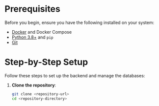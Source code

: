 # Prerequisites
Before you begin, ensure you have the following installed on your system:
- [Docker](https://www.docker.com/get-started) and Docker Compose
- [Python 3.8+](https://www.python.org/downloads/) and `pip`
- [Git](https://git-scm.com/)

# Step-by-Step Setup
Follow these steps to set up the backend and manage the databases:

1. **Clone the repository**:
   ```bash
   git clone <repository-url>
   cd <repository-directory>
